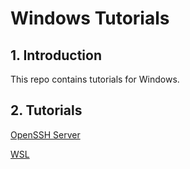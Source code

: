 # Windows Tutorials

## 1. Introduction

This repo contains tutorials for Windows.

## 2. Tutorials

[OpenSSH Server](OPEN-SSH-SERVER.md)

[WSL](WSL.md)